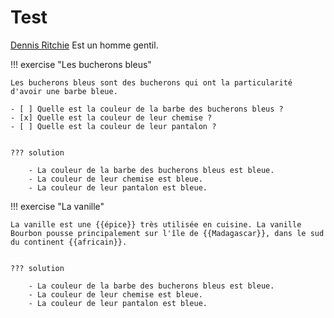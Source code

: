 # Test

[Dennis Ritchie](wiki:dennis-ritchie) Est un homme gentil.

!!! exercise "Les bucherons bleus"

    Les bucherons bleus sont des bucherons qui ont la particularité d'avoir une barbe bleue.

    - [ ] Quelle est la couleur de la barbe des bucherons bleus ?
    - [x] Quelle est la couleur de leur chemise ?
    - [ ] Quelle est la couleur de leur pantalon ?


    ??? solution

        - La couleur de la barbe des bucherons bleus est bleue.
        - La couleur de leur chemise est bleue.
        - La couleur de leur pantalon est bleue.


!!! exercise "La vanille"

    La vanille est une {{épice}} très utilisée en cuisine. La vanille Bourbon pousse principalement sur l'île de {{Madagascar}}, dans le sud du continent {{africain}}.


    ??? solution

        - La couleur de la barbe des bucherons bleus est bleue.
        - La couleur de leur chemise est bleue.
        - La couleur de leur pantalon est bleue.
